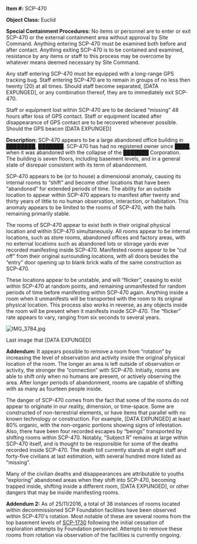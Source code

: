 **Item #:** SCP-470

**Object Class:** Euclid

**Special Containment Procedures:** No items or personnel are to enter or exit SCP-470 or the external containment area without approval by Site Command. Anything entering SCP-470 must be examined both before and after contact. Anything exiting SCP-470 is to be contained and examined, resistance by any items or staff to this process may be overcome by whatever means deemed necessary by Site Command.

Any staff entering SCP-470 must be equipped with a long-range GPS tracking bug. Staff entering SCP-470 are to remain in groups of no less then twenty (20) at all times. Should staff become separated, \[DATA EXPUNGED\], or any combination thereof, they are to immediately exit SCP-470.

Staff or equipment lost within SCP-470 are to be declared “missing” 48 hours after loss of GPS contact. Staff or equipment located after disappearance of GPS contact are to be recovered whenever possible. Should the GPS beacon \[DATA EXPUNGED\]

**Description:** SCP-470 appears to be a large abandoned office building in ████████, ███████. SCP-470 has had no registered owner since ████, when it was abandoned with the collapse of the ███████ Corporation. The building is seven floors, including basement levels, and in a general state of disrepair consistent with its term of abandonment.

SCP-470 appears to be (or to house) a dimensional anomaly, causing its internal rooms to “shift” and become other locations that have been “abandoned” for extended periods of time. The ability for an outside location to appear within SCP-470 appears to manifest after twenty and thirty years of little to no human observation, interaction, or habitation. This anomaly appears to be limited to the rooms of SCP-470, with the halls remaining primarily stable.

The rooms of SCP-470 appear to exist both in their original physical location and within SCP-470 simultaneously. All rooms appear to be internal locations, such as store rooms, abandoned offices and factory areas, with no external locations such as abandoned lots or storage yards ever recorded manifesting inside SCP-470. Manifested rooms appear to be “cut off” from their original surrounding locations, with all doors besides the “entry” door opening up to blank brick walls of the same construction as SCP-470.

These locations appear to be unstable, and will “flicker”, ceasing to exist within SCP-470 at random points, and remaining unmanifested for random periods of time before manifesting within SCP-470 again. Anything inside a room when it unmanifests will be transported with the room to its original physical location. This process also works in reverse, as any objects inside the room will be present when it manifests inside SCP-470. The “flicker” rate appears to vary, ranging from six seconds to several years.

![IMG_3784.jpg](http://scp-wiki.wdfiles.com/local--files/scp-470/IMG_3784.jpg)

Last image that \[DATA EXPUNGED\]

**Addendum:** It appears possible to remove a room from “rotation” by increasing the level of observation and activity inside the original physical location of the room. The longer an area is left outside of observation or activity, the stronger the “connection” with SCP-470. Initially, rooms are able to shift only when no humans are present, or actively observing the area. After longer periods of abandonment, rooms are capable of shifting with as many as fourteen people inside.

The danger of SCP-470 comes from the fact that some of the rooms do not appear to originate in our reality, dimension, or time-space. Some are constructed of non-terrestrial elements, or have items that parallel with no known technology or construction. For example, \[DATA EXPUNGED\] at least 80% organic, with the non-organic portions showing signs of infestation. Also, there have been four recorded escapes by “beings” transported by shifting rooms within SCP-470. Notably, “Subject R” remains at large within SCP-470 itself, and is thought to be responsible for some of the deaths recorded inside SCP-470. The death toll currently stands at eight staff and forty-five civilians at last estimation, with several hundred more listed as “missing”.

Many of the civilian deaths and disappearances are attributable to youths “exploring” abandoned areas when they shift into SCP-470, becoming trapped inside, shifting inside a different room, \[DATA EXPUNGED\], or other dangers that may be inside manifesting rooms.

**Addendum 2:** As of 25/11/2016, a total of 38 instances of rooms located within decommissioned SCP Foundation facilities have been observed within SCP-470's rotation. Most notable of these are several rooms from the top basement levels of [SCP-1730](/scp-1730) following the initial cessation of exploration attempts by Foundation personnel. Attempts to remove these rooms from rotation via observation of the facilities is currently ongoing.
